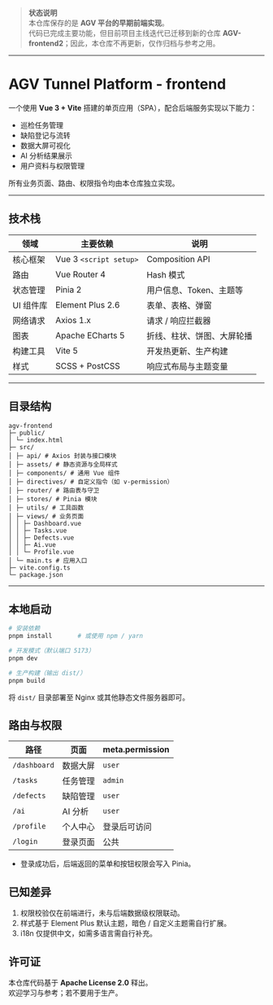 > **状态说明**  
> 本仓库保存的是 **AGV 平台的早期前端实现**。  
> 代码已完成主要功能，但目前项目主线迭代已迁移到新的仓库 **AGV-frontend2**；因此，本仓库不再更新，仅作归档与参考之用。

---

# AGV Tunnel Platform - frontend

一个使用 **Vue 3 + Vite** 搭建的单页应用（SPA），配合后端服务实现以下能力：

- 巡检任务管理  
- 缺陷登记与流转  
- 数据大屏可视化  
- AI 分析结果展示  
- 用户资料与权限管理

所有业务页面、路由、权限指令均由本仓库独立实现。

---

## 技术栈

| 领域        | 主要依赖                | 说明 |
|-------------|-------------------------|------|
| 核心框架    | Vue 3 `<script setup>`  | Composition API |
| 路由        | Vue Router 4           | Hash 模式 |
| 状态管理    | Pinia 2                | 用户信息、Token、主题等 |
| UI 组件库   | Element Plus 2.6       | 表单、表格、弹窗 |
| 网络请求    | Axios 1.x              | 请求 / 响应拦截器 |
| 图表        | Apache ECharts 5       | 折线、柱状、饼图、大屏轮播 |
| 构建工具    | Vite 5                 | 开发热更新、生产构建 |
| 样式        | SCSS + PostCSS         | 响应式布局与主题变量 |

---

## 目录结构

```text
agv-frontend
├─ public/
│ └─ index.html
├─ src/
│ ├─ api/ # Axios 封装与接口模块
│ ├─ assets/ # 静态资源与全局样式
│ ├─ components/ # 通用 Vue 组件
│ ├─ directives/ # 自定义指令（如 v-permission）
│ ├─ router/ # 路由表与守卫
│ ├─ stores/ # Pinia 模块
│ ├─ utils/ # 工具函数
│ ├─ views/ # 业务页面
│ │ ├─ Dashboard.vue
│ │ ├─ Tasks.vue
│ │ ├─ Defects.vue
│ │ ├─ Ai.vue
│ │ └─ Profile.vue
│ └─ main.ts # 应用入口
├─ vite.config.ts
└─ package.json
```


---

## 本地启动

```bash
# 安装依赖
pnpm install       # 或使用 npm / yarn

# 开发模式（默认端口 5173）
pnpm dev

# 生产构建（输出 dist/）
pnpm build
```

将 `dist/` 目录部署至 Nginx 或其他静态文件服务器即可。

## 路由与权限

| 路径            | 页面            | meta.permission |
|-----------------|-----------------|-----------------|
| `/dashboard`    | 数据大屏        | `user` |
| `/tasks`        | 任务管理        | `admin`      |
| `/defects`      | 缺陷管理        | `user`    |
| `/ai`           | AI 分析         | `user`         |
| `/profile`      | 个人中心        | 登录后可访问     |
| `/login`        | 登录页面        | 公共             |

- 登录成功后，后端返回的菜单和按钮权限会写入 Pinia。  


## 已知差异

1. 权限校验仅在前端进行，未与后端数据级权限联动。  
2. 样式基于 Element Plus 默认主题，暗色 / 自定义主题需自行扩展。   
3. i18n 仅提供中文，如需多语言需自行补充。

## 许可证

本仓库代码基于 **Apache License 2.0** 释出。  
欢迎学习与参考；若不要用于生产。



